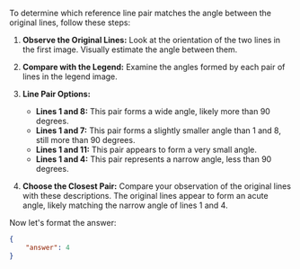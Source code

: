 To determine which reference line pair matches the angle between the original lines, follow these steps:

1. **Observe the Original Lines:** Look at the orientation of the two lines in the first image. Visually estimate the angle between them.

2. **Compare with the Legend:** Examine the angles formed by each pair of lines in the legend image.

3. **Line Pair Options:**
   - **Lines 1 and 8:** This pair forms a wide angle, likely more than 90 degrees.
   - **Lines 1 and 7:** This pair forms a slightly smaller angle than 1 and 8, still more than 90 degrees.
   - **Lines 1 and 11:** This pair appears to form a very small angle.
   - **Lines 1 and 4:** This pair represents a narrow angle, less than 90 degrees.

4. **Choose the Closest Pair:** Compare your observation of the original lines with these descriptions. The original lines appear to form an acute angle, likely matching the narrow angle of lines 1 and 4.

Now let's format the answer:

```json
{
    "answer": 4
}
```